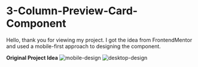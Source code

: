 # 3-Column-Preview-Card-Component

Hello, thank you for viewing my project. I got the idea from FrontendMentor and used a mobile-first approach to designing the component.

**Original Project Idea**
![mobile-design](https://user-images.githubusercontent.com/111475769/215836483-bb10385e-dd5b-4d99-a510-b97b37d17858.jpg)
![desktop-design](https://user-images.githubusercontent.com/111475769/215836487-26abed57-fc9d-44ce-bc09-8033a6d89e60.jpg)
